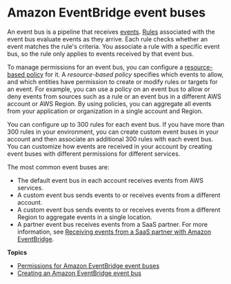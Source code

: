 # Amazon EventBridge event buses<a name="eb-event-bus"></a>

An event bus is a pipeline that receives [events](eb-events.md)\. [Rules](eb-rules.md) associated with the event bus evaluate events as they arrive\. Each rule checks whether an event matches the rule's criteria\. You associate a rule with a specific event bus, so the rule only applies to events received by that event bus\. 

To manage permissions for an event bus, you can configure a [resource\-based policy](eb-use-resource-based.md) for it\. A *resource\-based policy* specifies which events to allow, and which entities have permission to create or modify rules or targets for an event\. For example, you can use a policy on an event bus to allow or deny events from sources such as a rule or an event bus in a different AWS account or AWS Region\. By using policies, you can aggregate all events from your application or organization in a single account and Region\.

You can configure up to 300 rules for each event bus\. If you have more than 300 rules in your environment, you can create custom event buses in your account and then associate an additional 300 rules with each event bus\. You can customize how events are received in your account by creating event buses with different permissions for different services\.

The most common event buses are:
+ The default event bus in each account receives events from AWS services\.
+ A custom event bus sends events to or receives events from a different account\.
+ A custom event bus sends events to or receives events from a different Region to aggregate events in a single location\.
+ A partner event bus receives events from a SaaS partner\. For more information, see [Receiving events from a SaaS partner with Amazon EventBridge](eb-saas.md)\.

**Topics**
+ [Permissions for Amazon EventBridge event buses](eb-event-bus-perms.md)
+ [Creating an Amazon EventBridge event bus](eb-create-event-bus.md)